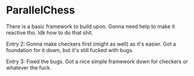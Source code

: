 # ParallelChess

There is a basic framework to build upon. Gonna need help to make it reactive tho. Idk how to do that shit.

Entry 2: Gonna make checkers first (might as well) as it's easier. Got a foundation for it down, but it's still fucked with bugs. 

Entry 3: Fixed the bugs. Got a nice simple framework down for checkers or whatever the fuck.
